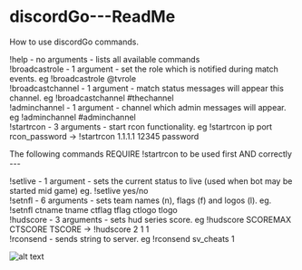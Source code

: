 # discordGo---ReadMe

How to use discordGo commands.

!help - no arguments - lists all available commands  
!broadcastrole - 1 argument - set the role which is notified during match events. eg !broadcastrole @tvrole  
!broadcastchannel - 1 argument - match status messages will appear this channel. eg !broadcastchannel #thechannel  
!adminchannel - 1 argument - channel which admin messages will appear. eg !adminchannel #adminchannel  
!startrcon - 3 arguments - start rcon functionality. eg !startrcon ip port rcon_password -> !startrcon 1.1.1.1 12345 password  

The following commands REQUIRE !startrcon to be used first AND correctly ---

!setlive - 1 argument - sets the current status to live (used when bot may be started mid game) eg. !setlive yes/no  
!setnfl - 6 arguments - sets team names (n), flags (f) and logos (l). eg. !setnfl ctname tname ctflag tflag ctlogo tlogo  
!hudscore - 3 arguments - sets hud series score. eg !hudscore SCOREMAX CTSCORE TSCORE -> !hudscore 2 1 1  
!rconsend - sends string to server. eg !rconsend sv_cheats 1


![alt text](https://cdn.discordapp.com/attachments/546946476836782090/546955027210829825/no_backround.png)
